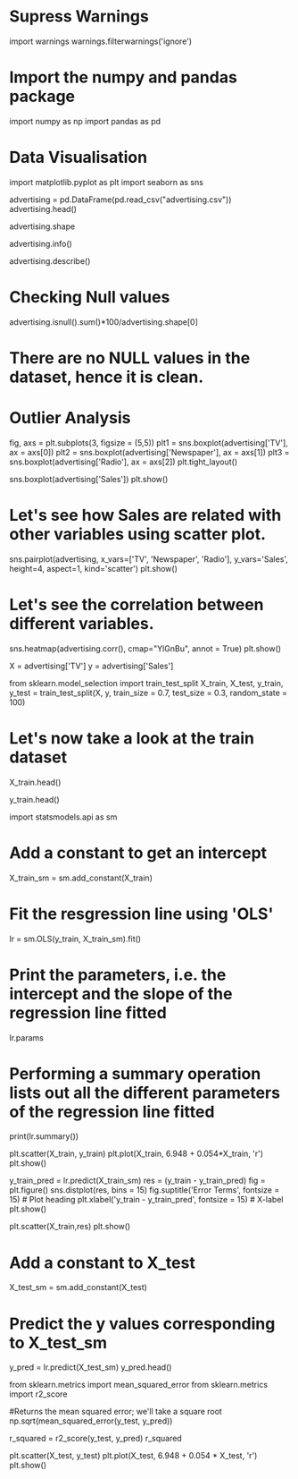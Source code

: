 # Supress Warnings

import warnings
warnings.filterwarnings('ignore')

# Import the numpy and pandas package

import numpy as np
import pandas as pd

# Data Visualisation
import matplotlib.pyplot as plt 
import seaborn as sns

advertising = pd.DataFrame(pd.read_csv("advertising.csv"))
advertising.head()

advertising.shape

advertising.info()

advertising.describe()

# Checking Null values
advertising.isnull().sum()*100/advertising.shape[0]
# There are no NULL values in the dataset, hence it is clean.

# Outlier Analysis
fig, axs = plt.subplots(3, figsize = (5,5))
plt1 = sns.boxplot(advertising['TV'], ax = axs[0])
plt2 = sns.boxplot(advertising['Newspaper'], ax = axs[1])
plt3 = sns.boxplot(advertising['Radio'], ax = axs[2])
plt.tight_layout()

sns.boxplot(advertising['Sales'])
plt.show()

# Let's see how Sales are related with other variables using scatter plot.
sns.pairplot(advertising, x_vars=['TV', 'Newspaper', 'Radio'], y_vars='Sales', height=4, aspect=1, kind='scatter')
plt.show()

# Let's see the correlation between different variables.
sns.heatmap(advertising.corr(), cmap="YlGnBu", annot = True)
plt.show()

X = advertising['TV']
y = advertising['Sales']

from sklearn.model_selection import train_test_split
X_train, X_test, y_train, y_test = train_test_split(X, y, train_size = 0.7, test_size = 0.3, random_state = 100)
# Let's now take a look at the train dataset

X_train.head()

y_train.head()

import statsmodels.api as sm

# Add a constant to get an intercept
X_train_sm = sm.add_constant(X_train)

# Fit the resgression line using 'OLS'
lr = sm.OLS(y_train, X_train_sm).fit()
# Print the parameters, i.e. the intercept and the slope of the regression line fitted
lr.params

# Performing a summary operation lists out all the different parameters of the regression line fitted
print(lr.summary())

plt.scatter(X_train, y_train)
plt.plot(X_train, 6.948 + 0.054*X_train, 'r')
plt.show()

y_train_pred = lr.predict(X_train_sm)
res = (y_train - y_train_pred)
fig = plt.figure()
sns.distplot(res, bins = 15)
fig.suptitle('Error Terms', fontsize = 15)                  # Plot heading 
plt.xlabel('y_train - y_train_pred', fontsize = 15)         # X-label
plt.show()

plt.scatter(X_train,res)
plt.show()

# Add a constant to X_test
X_test_sm = sm.add_constant(X_test)

# Predict the y values corresponding to X_test_sm
y_pred = lr.predict(X_test_sm)
y_pred.head()

from sklearn.metrics import mean_squared_error
from sklearn.metrics import r2_score

#Returns the mean squared error; we'll take a square root
np.sqrt(mean_squared_error(y_test, y_pred))

r_squared = r2_score(y_test, y_pred)
r_squared

plt.scatter(X_test, y_test)
plt.plot(X_test, 6.948 + 0.054 * X_test, 'r')
plt.show()

